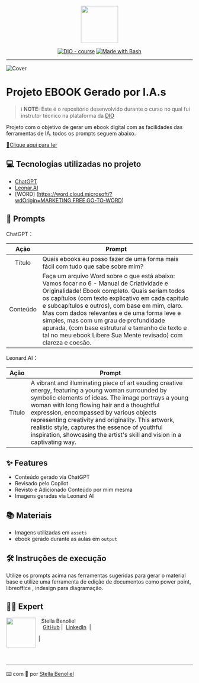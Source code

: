 <p align="center">
    <img width="100" src=".github/assets/banner.png">
</p>


<p align="center">
<a href="https://dio.me/"><img src="https://img.shields.io/badge/DIO-Course-28DA77?logo=youtube" alt="DIO - course"></a>
<a href="https://www.gnu.org/software/bash/" title="Go to Bash homepage"><img src="https://img.shields.io/badge/Prompt-Project-blue?logo=gnu-bash&amp;logoColor=white" alt="Made with Bash"></a></p>

-------



![Cover](https://github.com/Star-Fairy/prompts-recipe-to-create-a-ebook/blob/main/.github/assets/1%20-%20DIVULGA%C3%87%C3%83O.png?raw=true)

# Projeto EBOOK Gerado por I.A.s


 > ℹ️ **NOTE:** Este é o repositório desenvolvido durante o curso no qual fui instrutor técnico na plataforma da [DIO](https://dio.me)

Projeto com o objetivo de gerar um ebook digital com as facilidades das ferramentas de IA. todos os prompts
seguem abaixo.

<a href="https://github.com/Star-Fairy/prompts-recipe-to-create-a-ebook/blob/main/output/Manual%20da%20Criatividade%20e%20Originalidade.pdf" title="View PDF now"> 📕Clique aqui para ler</a>

## 💻 Tecnologias utilizadas no projeto

- [ChatGPT](https://chat.openai.com/) 
- [Leonar.AI](https://leonardo.ai/)
- [WORD] (https://word.cloud.microsoft/?wdOrigin=MARKETING.FREE.GO-TO-WORD)

## 🧠 Prompts


ChatGPT：

|   Ação   | Prompt                                                                                                                                                                                                                                                                         |
| :------: | ------------------------------------------------------------------------------------------------------------------------------------------------------------------------------------------------------------------------------------------------------------------------------ |
|  Título  | Quais ebooks eu posso fazer de uma forma mais fácil com tudo que sabe sobre mim?                                                                                                                                                                                               |
| Conteúdo | Faça um arquivo Word sobre o que está abaixo: Vamos focar no 6 - Manual de Criatividade e Originalidade! Ebook completo. Quais seriam todos os capítulos (com texto explicativo em cada capítulo e subcapítulos e outros), com base em mim, claro. Mas com dados relevantes e de uma forma leve e simples, mas com um grau de profundidade apurada, (com base estrutural e tamanho de texto e tal no meu ebook Libere Sua Mente revisado) com clareza e coesão. |



Leonard.AI：

|   Ação   | Prompt                                                                                                                                                                                                                                                                         |
| :------: | ------------------------------------------------------------------------------------------------------------------------------------------------------------------------------------------------------------------------------------------------------------------------------ |
|  Título  | A vibrant and illuminating piece of art exuding creative energy, featuring a young woman surrounded by symbolic elements of ideas. The image portrays a young woman with long flowing hair and a thoughtful expression, encompassed by various objects representing creativity and originality. This artwork, realistic style, captures the essence of youthful inspiration, showcasing the artist's skill and vision in a captivating way. |

## ✨ Features

- Conteúdo gerado via ChatGPT
- Revisado pelo Copilot
- Revisto e Adicionado Conteúdo por mim mesma
- Imagens geradas via Leonard AI

## 📚 Materiais

- Imagens utilizadas em `assets`
- ebook gerado durante as aulas em `output`

## 🛠️ Instruções de execução

Utilize os prompts acima nas ferramentas sugeridas para gerar o material base e utilize uma ferramenta de edição de documentos como power point, libreoffice , indesign para diagramação.

## 👨‍💻 Expert

<p>
    <img 
      align=left 
      margin=10 
      width=80 
      src="https://avatars.githubusercontent.com/u/77538061?s=400&u=fc40ab2af72849a33bf5c0180c920841225f9c84&v=4"
    />
    <p>&nbsp&nbsp&nbspStella Benoliel<br>
    &nbsp&nbsp&nbsp
    <a href="https://github.com/Star-Fairy">
    GitHub</a>&nbsp;|&nbsp;
    <a href="https://www.linkedin.com/in/stella-benoliel-868b38152/">LinkedIn</a>
&nbsp;|&nbsp;
  
&nbsp;|&nbsp;</p>
</p>
<br/><br/>
<p>

---


⌨️ com 💜 por [Stella Benoliel](https://github.com/Star-Fairy)
